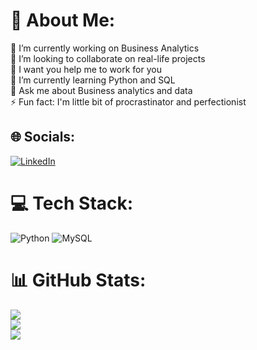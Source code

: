 # 💫 About Me:
🔭 I’m currently working on Business Analytics<br>👯 I’m looking to collaborate on real-life projects<br>🤝 I want you help me to work for you <br>🌱 I’m currently learning Python and SQL<br>💬 Ask me about Business analytics and data<br>⚡ Fun fact: I'm little bit of procrastinator and perfectionist


## 🌐 Socials:
[![LinkedIn](https://img.shields.io/badge/LinkedIn-%230077B5.svg?logo=linkedin&logoColor=white)](https://linkedin.com/in/https://www.linkedin.com/in/divyaraj-murugan-81561b22b/) 

# 💻 Tech Stack:
![Python](https://img.shields.io/badge/python-3670A0?style=for-the-badge&logo=python&logoColor=ffdd54) ![MySQL](https://img.shields.io/badge/mysql-%2300000f.svg?style=for-the-badge&logo=mysql&logoColor=white)
# 📊 GitHub Stats:
![](https://github-readme-stats.vercel.app/api?username=Divyaraj-M&theme=synthwave&hide_border=true&include_all_commits=false&count_private=true)<br/>
![](https://github-readme-streak-stats.herokuapp.com/?user=Divyaraj-M&theme=synthwave&hide_border=true)<br/>
![](https://github-readme-stats.vercel.app/api/top-langs/?username=Divyaraj-M&theme=synthwave&hide_border=true&include_all_commits=false&count_private=true&layout=compact)

<!-- Proudly created with GPRM ( https://gprm.itsvg.in ) -->
